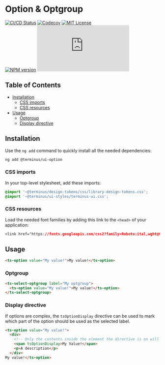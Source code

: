 <h1>Option & Optgroup</h1>

[![CI/CD Status][github-action-badge]][github-action-link] [![Codecov][codecov-badge]][codecov-project] [![MIT License][license-image]][license-url]  
[![NPM version][npm-version-image]][npm-package] [![Library size][file-size-badge]][raw-distribution-js]

<!-- START doctoc generated TOC please keep comment here to allow auto update -->
<!-- DON'T EDIT THIS SECTION, INSTEAD RE-RUN doctoc TO UPDATE -->
## Table of Contents

- [Installation](#installation)
  - [CSS imports](#css-imports)
  - [CSS resources](#css-resources)
- [Usage](#usage)
  - [Optgroup](#optgroup)
  - [Display directive](#display-directive)

<!-- END doctoc generated TOC please keep comment here to allow auto update -->

## Installation

Use the `ng add` command to quickly install all the needed dependencies:

```bash
ng add @terminus/ui-option
```

### CSS imports

In your top-level stylesheet, add these imports:

```css
@import '~@terminus/design-tokens/css/library-design-tokens.css';
@import '~@terminus/ui-styles/terminus-ui.css';
```  

### CSS resources

Load the needed font families by adding this link to the `<head>` of your application:

```css
<link href="https://fonts.googleapis.com/css2?family=Roboto:ital,wght@0,400;0,500;0,700;1,400&display=swap" rel="stylesheet">
```

## Usage

```html
<ts-option value="My value!">My value!</ts-option>
```

### Optgroup

```html
<ts-select-optgroup label="My optgroup">
  <ts-option value="My value!">My value!</ts-option>
</ts-select-optgroup>
```

### Display directive

If options are complex, the `tsOptionDisplay` directive can be used to mark which part of the option should be used as
the selected label.

```html
<ts-option value="My value!">
  <div>
    <!-- Only the contents inside the element the directive is on will be used: "My Value!" -->
    <span tsOptionDisplay>My Value!</span>
    <p>A description</p>
  </div>
My value!</ts-option>
```

<!-- Links -->
[license-url]:         https://github.com/GetTerminus/terminus-oss/blob/release/LICENSE
[license-image]:       http://img.shields.io/badge/license-MIT-blue.svg
[codecov-project]:     https://codecov.io/gh/GetTerminus/terminus-oss
[codecov-badge]:       https://codecov.io/gh/GetTerminus/terminus-oss/branch/release/graph/badge.svg
[npm-version-image]:   http://img.shields.io/npm/v/@terminus/ui-option.svg
[npm-package]:         https://www.npmjs.com/package/@terminus/ui-option
[github-action-badge]: https://github.com/GetTerminus/terminus-oss/workflows/Release%20CI/badge.svg
[github-action-link]:  https://github.com/GetTerminus/terminus-oss/actions?query=workflow%3A%22CI+Release%22
[file-size-badge]:     http://img.badgesize.io/https://unpkg.com/@terminus/ui-option/bundles/terminus-ui-option.umd.min.js?compression=gzip
[raw-distribution-js]: https://unpkg.com/@terminus/ui-option/bundles/terminus-ui-option.umd.js
